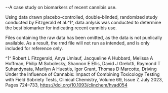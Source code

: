 --A case study on biomarkers of recent cannibis use.

Using data drawn placebo-controlled, double-blinded, randomized study conducted by Fitzgerald et al.^1^, data anlysis was conducted to determine the best biomarker for indicating recent cannibis use. 

Files containing the raw data has been omitted, as the data is not punlically available. As a result, the rmd file will not run as intended, and is only included for reference only. 


^1^ Robert L Fitzgerald, Anya Umlauf, Jacqueline A Hubbard, Melissa A Hoffman, Philip M Sobolesky, Shannon E Ellis, David J Grelotti, Raymond T Suhandynata, Marilyn A Huestis, Igor Grant, Thomas D Marcotte, Driving Under the Influence of Cannabis: Impact of Combining Toxicology Testing with Field Sobriety Tests, Clinical Chemistry, Volume 69, Issue 7, July 2023, Pages 724–733, https://doi.org/10.1093/clinchem/hvad054
